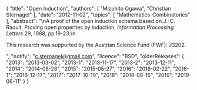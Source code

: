 {
    "title": "Open Induction",
    "authors": [
        "Mizuhito Ogawa",
        "Christian Sternagel"
    ],
    "date": "2012-11-02",
    "topics": [
        "Mathematics-Combinatorics"
    ],
    "abstract": "\nA proof of the open induction schema based on J.-C. Raoult, Proving open properties by induction, <i>Information Processing Letters</i> 29, 1988, pp.19-23.\n<p>This research was supported by the Austrian Science Fund (FWF): J3202.</p>",
    "notify": "c.sternagel@gmail.com",
    "licence": "BSD",
    "olderReleases": {
        "2013": "2013-03-02",
        "2013-1": "2013-11-17",
        "2013-2": "2013-12-11",
        "2014": "2014-08-28",
        "2015": "2015-05-27",
        "2016": "2016-02-22",
        "2016-1": "2016-12-17",
        "2017": "2017-10-10",
        "2018": "2018-08-16",
        "2019": "2019-06-11"
    }
}